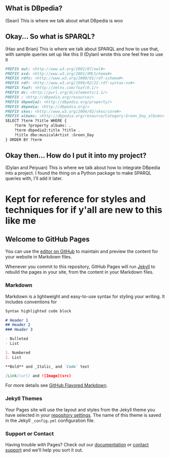 ## What is DBpedia?

(Sean) This is where we talk about what DBpedia is woo

## Okay... So what is SPARQL?

(Hao and Brian) This is where we talk about SPARQL and how to use that, with sample queries set up like this (I (Dylan) wrote this one feel free to use it
```markdown
PREFIX owl: <http://www.w3.org/2002/07/owl#>
PREFIX xsd: <http://www.w3.org/2001/XMLSchema#>
PREFIX rdfs: <http://www.w3.org/2000/01/rdf-schema#>
PREFIX rdf: <http://www.w3.org/1999/02/22-rdf-syntax-ns#>
PREFIX foaf: <http://xmlns.com/foaf/0.1/>
PREFIX dc: <http://purl.org/dc/elements/1.1/>
PREFIX : <http://dbpedia.org/resource/>
PREFIX dbpedia2: <http://dbpedia.org/property/>
PREFIX dbpedia: <http://dbpedia.org/>
PREFIX skos: <http://www.w3.org/2004/02/skos/core#>
PREFIX albums: <http://dbpedia.org/resource/Category:Green_Day_albums>
SELECT ?term ?title WHERE {
    ?term ?property albums: .
    ?term dbpedia2:title ?title .
    ?title dbo:musicalArtist :Green_Day
} ORDER BY ?term
```

## Okay then... How do I put it into my project?

(Dylan and Peiyuan) This is where we talk about how to integrate DBpedia into a project. I found the thing on a Python package to make SPARQL queries with, I'll add it later.

# Kept for reference for styles and techniques for if y'all are new to this like me

## Welcome to GitHub Pages

You can use the [editor on GitHub](https://github.com/dknaplund/5914dbpedia/edit/master/README.md) to maintain and preview the content for your website in Markdown files.

Whenever you commit to this repository, GitHub Pages will run [Jekyll](https://jekyllrb.com/) to rebuild the pages in your site, from the content in your Markdown files.

### Markdown

Markdown is a lightweight and easy-to-use syntax for styling your writing. It includes conventions for

```markdown
Syntax highlighted code block

# Header 1
## Header 2
### Header 3

- Bulleted
- List

1. Numbered
2. List

**Bold** and _Italic_ and `Code` text

[Link](url) and ![Image](src)
```

For more details see [GitHub Flavored Markdown](https://guides.github.com/features/mastering-markdown/).

### Jekyll Themes

Your Pages site will use the layout and styles from the Jekyll theme you have selected in your [repository settings](https://github.com/dknaplund/5914dbpedia/settings). The name of this theme is saved in the Jekyll `_config.yml` configuration file.

### Support or Contact

Having trouble with Pages? Check out our [documentation](https://help.github.com/categories/github-pages-basics/) or [contact support](https://github.com/contact) and we’ll help you sort it out.
